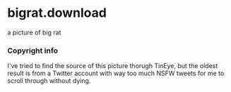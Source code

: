 # bigrat.download
a picture of big rat

### Copyright info
I've tried to find the source of this picture thorugh TinEye, but the oldest result is from a Twitter account with way too much NSFW tweets for me to scroll through without dying.
